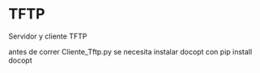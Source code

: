 # TFTP
Servidor y cliente TFTP

antes de correr Cliente_Tftp.py se necesita instalar docopt con pip install docopt
